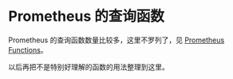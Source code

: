 # Prometheus 的查询函数

Prometheus 的查询函数数量比较多，这里不罗列了，见 [Prometheus Functions][1]。

以后再把不是特别好理解的函数的用法整理到这里。

[1]: https://prometheus.io/docs/prometheus/latest/querying/functions/ "Prometheus Functions"
